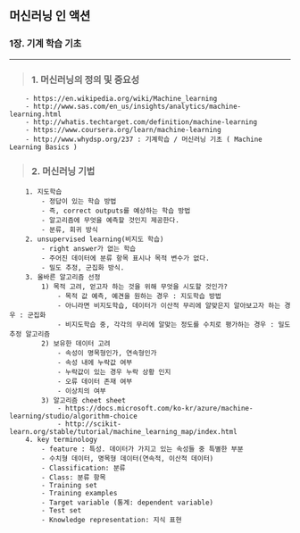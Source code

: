 ## 머신러닝 인 액션
### 1장. 기계 학습 기초
----------------------------------------------------------------------
>###    1. 머신러닝의 정의 및 중요성
        - https://en.wikipedia.org/wiki/Machine_learning
        - http://www.sas.com/en_us/insights/analytics/machine-learning.html
        - http://whatis.techtarget.com/definition/machine-learning
        - https://www.coursera.org/learn/machine-learning
        - http://www.whydsp.org/237 : 기계학습 / 머신러닝 기초 ( Machine Learning Basics )
>###    2. 머신러닝 기법
        1. 지도학습
            - 정답이 있는 학습 방법
            - 즉, correct outputs를 예상하는 학습 방법
            - 알고리즘에 무엇을 예측할 것인지 제공한다.
            - 분류, 회귀 방식
        2. unsupervised learning(비지도 학습)
            - right answer가 없는 학습
            - 주어진 데이터에 분류 항목 표시나 목적 변수가 없다.
            - 밀도 추정, 군집화 방식.
        3. 올바른 알고리즘 선정
            1) 목적 고려, 얻고자 하는 것을 위해 무엇을 시도할 것인가?
                - 목적 값 예측, 예견을 원하는 경우 : 지도학습 방법
                - 아니라면 비지도학습, 데이터가 이산적 무리에 알맞은지 알아보고자 하는 경우 : 군집화
                - 비지도학습 중, 각각의 무리에 알맞는 정도를 수치로 평가하는 경우 : 밀도 추정 알고리즘 
            2) 보유한 데이터 고려
                - 속성이 명목형인가, 연속형인가
                - 속성 내에 누락값 여부
                - 누락값이 있는 경우 누락 상황 인지
                - 오류 데이터 존재 여부
                - 이상치의 여부
            3) 알고리즘 cheet sheet
                - https://docs.microsoft.com/ko-kr/azure/machine-learning/studio/algorithm-choice
                - http://scikit-learn.org/stable/tutorial/machine_learning_map/index.html
        4. key terminology
            - feature : 특성. 데이터가 가지고 있는 속성들 중 특별한 부분
            - 수치형 데이터, 명목형 데이터(연속적, 이산적 데이터)
            - Classification: 분류
            - Class: 분류 항목
            - Training set
            - Training examples
            - Target variable (통계: dependent variable)
            - Test set
            - Knowledge representation: 지식 표현